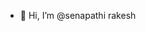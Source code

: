 - 👋 Hi, I’m @senapathi rakesh

<!---
senapathirakesh/senapathirakesh is a ✨ special ✨ repository because its `README.md` (this file) appears on your GitHub profile.
You can click the Preview link to take a look at your changes.
--->
